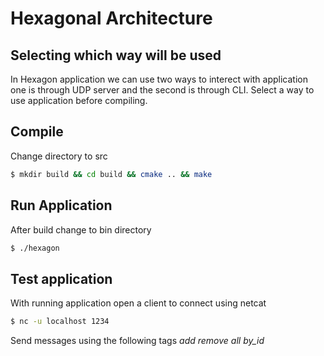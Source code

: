 # Hexagonal Architecture

## Selecting which way will be used
In Hexagon application we can use two ways to interect with application one is through UDP server and the second is through CLI.
Select a way to use application before compiling.

## Compile
Change directory to src 
```bash
$ mkdir build && cd build && cmake .. && make
```

## Run Application
After build change to bin directory
```bash
$ ./hexagon
```

## Test application 
With running application open a client to connect using netcat
```bash
$ nc -u localhost 1234
```

Send messages using the following tags
_add_
_remove_
_all_
*by_id*
